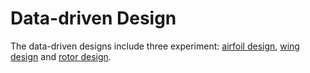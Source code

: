 # Data-driven Design

The data-driven designs include three experiment: [airfoil design](airfoil_design), 
[wing design](wing_design) and [rotor design](rotor_design).